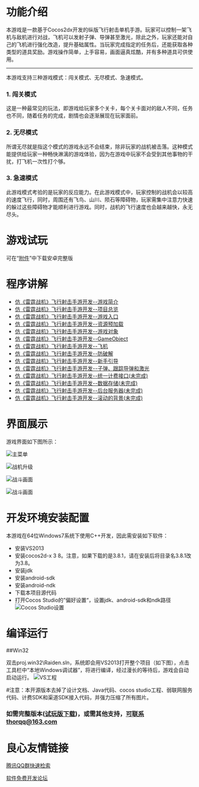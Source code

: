 功能介绍
====

本游戏是一款基于Cocos2dx开发的纵版飞行射击单机手游。玩家可以控制一架飞机与敌机进行对战，飞机可以发射子弹、导弹甚至激光，除此之外，玩家还能对自己的飞机进行强化改造，提升基础属性。当玩家完成指定的任务后，还能获取各种类型的道具奖励。游戏操作简单，上手容易，画面逼真炫酷，并有多种道具可供使用。

----------

本游戏支持三种游戏模式：闯关模式、无尽模式、急速模式。

### 1. 闯关模式
这是一种最常见的玩法，即游戏给玩家多个关卡，每个关卡面对的敌人不同，任务也不同，随着任务的完成，剧情也会逐渐展现在玩家面前。

### 2. 无尽模式
所谓无尽就是指这个模式的游戏永远不会结束，除非玩家的战机被击落。这种模式能提供给玩家一种畅快淋漓的游戏体验，因为在游戏中玩家不会受到其他事物的干扰，打飞机一次性打个够。

### 3. 急速模式
此游戏模式考验的是玩家的反应能力。在此游戏模式中，玩家控制的战机会以较高的速度飞行，同时，周围还有飞鸟、山川、陨石等障碍物，玩家需集中注意力快速的躲过这些障碍物才能顺利进行游戏。同时，战机的飞行速度也会越来越快，永无尽头。

游戏试玩
====
可在“[附件](https://gitee.com/thorqq/RaidenFree/attach_files)”中下载安卓完整版

程序讲解
====
- [仿《雷霆战机》飞行射击手游开发--游戏简介](https://my.oschina.net/u/1986600/blog/828330)
- [仿《雷霆战机》飞行射击手游开发--项目总览](https://my.oschina.net/u/1986600/blog/828332)
- [仿《雷霆战机》飞行射击手游开发--游戏入口](https://my.oschina.net/u/1986600/blog/828334)
- [仿《雷霆战机》飞行射击手游开发--资源预加载](https://my.oschina.net/u/1986600/blog/828355)
- [仿《雷霆战机》飞行射击手游开发--游戏对象](https://my.oschina.net/u/1986600/blog/828368)
- [仿《雷霆战机》飞行射击手游开发--GameObject](https://my.oschina.net/u/1986600/blog/828371)
- [仿《雷霆战机》飞行射击手游开发--飞机](https://my.oschina.net/u/1986600/blog/828625)
- [仿《雷霆战机》飞行射击手游开发--防破解](http://www.cnblogs.com/thorqq/p/6397611.html)
- [仿《雷霆战机》飞行射击手游开发--新手引导](http://www.cnblogs.com/thorqq/p/6403666.html)
- [仿《雷霆战机》飞行射击手游开发--子弹、跟踪导弹和激光](http://www.cnblogs.com/thorqq/p/6563904.html)
- [仿《雷霆战机》飞行射击手游开发--统一计费接口(未完成)](http://www.cnblogs.com/thorqq/p/6403684.html)
- [仿《雷霆战机》飞行射击手游开发--数据存储(未完成)](http://www.cnblogs.com/thorqq/p/6403691.html)
- [仿《雷霆战机》飞行射击手游开发--后台服务器(未完成)](http://www.cnblogs.com/thorqq/p/6403694.html)
- [仿《雷霆战机》飞行射击手游开发--滚动的背景(未完成)](http://www.cnblogs.com/thorqq/p/6403702.html)


界面展示
====

游戏界面如下图所示：

![主菜单][1]

![战机升级][2]

![战斗画面][3]

![战斗画面][4]

开发环境安装配置
========

本游戏在64位Windows7系统下使用C++开发，因此需安装如下软件：

- 安装VS2013
- 安装cocos2d-x 3 8。注意，如果下载的是3.8.1，请在安装后将目录名3.8.1改为3.8。
- 安装jdk
- 安装android-sdk
- 安装android-ndk
- 下载本项目源代码
- 打开Cocos Studio的”偏好设置“，设置jdk、android-sdk和ndk路径
![Cocos Studio设置][5]

编译运行
====

##Win32

双击proj.win32\Raiden.sln，系统即会用VS2013打开整个项目（如下图），点击工具栏中“本地Windows调试器”，将进行编译，经过漫长的等待后，游戏会自动启动运行。
![VS工程][6]


#注意：本开源版本去掉了设计文档、Java代码、cocos studio工程、弱联网服务代码、计费SDK和渠道SDK接入代码，并强力压缩了所有图片。
### 如需完整版本([试玩版下载](https://gitee.com/thorqq/RaidenFree/attach_files))，或需其他支持，可联系thorqq@163.com


  [1]: http://upload-images.jianshu.io/upload_images/2397007-3e8a4a5fad6916e5.png?imageMogr2/auto-orient/strip%7CimageView2/2/w/1240
  [2]: http://upload-images.jianshu.io/upload_images/2397007-38b85d2f69a3ec2a.png?imageMogr2/auto-orient/strip%7CimageView2/2/w/1240
  [3]: http://upload-images.jianshu.io/upload_images/2397007-e1f24f84510b70a5.png?imageMogr2/auto-orient/strip%7CimageView2/2/w/1240
  [4]: http://upload-images.jianshu.io/upload_images/2397007-fa6b1cd547e113cc.png?imageMogr2/auto-orient/strip%7CimageView2/2/w/1240
  [5]: http://upload-images.jianshu.io/upload_images/2397007-262cc9a87dba60b5.png?imageMogr2/auto-orient/strip%7CimageView2/2/w/1240
  [6]: http://upload-images.jianshu.io/upload_images/2397007-d8571f0f94c84613.png?imageMogr2/auto-orient/strip%7CimageView2/2/w/1240

 # 良心友情链接

[腾讯QQ群快速检索](http://u.720life.cn/s/8cf73f7c)

[软件免费开发论坛](http://u.720life.cn/s/bbb01dc0)